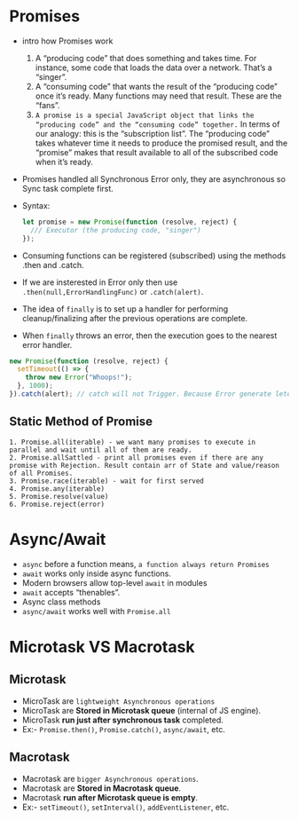 # Promises

- intro how Promises work
  1. A “producing code” that does something and takes time. For instance, some code that loads the data over a network. That’s a “singer”.
  2. A “consuming code” that wants the result of the “producing code” once it’s ready. Many functions may need that result. These are the “fans”.
  3. `A promise is a special JavaScript object that links the “producing code” and the “consuming code” together.` In terms of our analogy: this is the “subscription list”. The “producing code” takes whatever time it needs to produce the promised result, and the “promise” makes that result available to all of the subscribed code when it’s ready.
- Promises handled all Synchronous Error only, they are asynchronous so Sync task complete first.
- Syntax:

  ```js
  let promise = new Promise(function (resolve, reject) {
    /// Executor (the producing code, "singer")
  });
  ```

- Consuming functions can be registered (subscribed) using the methods .then and .catch.
- If we are insterested in Error only then use `.then(null,ErrorHandlingFunc)` or `.catch(alert)`.
- The idea of `finally` is to set up a handler for performing cleanup/finalizing after the previous operations are complete.
- When `finally` throws an error, then the execution goes to the nearest error handler.

```js
new Promise(function (resolve, reject) {
  setTimeout(() => {
    throw new Error("Whoops!");
  }, 1000);
}).catch(alert); // catch will not Trigger. Because Error generate leter, so promise can't handle
```

## Static Method of Promise

    1. Promise.all(iterable) - we want many promises to execute in parallel and wait until all of them are ready.
    2. Promise.allSattled - print all promises even if there are any promise with Rejection. Result contain arr of State and value/reason of all Promises.
    3. Promise.race(iterable) - wait for first served
    4. Promise.any(iterable)
    5. Promise.resolve(value)
    6. Promise.reject(error)

# Async/Await

- `async` before a function means, `a function always return Promises`
- `await` works only inside async functions.
- Modern browsers allow top-level `await` in modules
- `await` accepts “thenables”.
- Async class methods
- `async/await` works well with `Promise.all`

# Microtask VS Macrotask

## Microtask

- MicroTask are `lightweight Asynchronous operations`
- MicroTask are **Stored in Microtask queue** (internal of JS engine).
- MicroTask **run just after synchronous task** completed.
- Ex:- `Promise.then()`, `Promise.catch()`, `async/await`, etc.

## Macrotask

- Macrotask are `bigger Asynchronous operations`.
- Macrotask are **Stored in Macrotask queue**.
- Macrotask **run after Microtask queue is empty**.
- Ex:- `setTimeout()`, `setInterval()`, `addEventListener`, etc.
